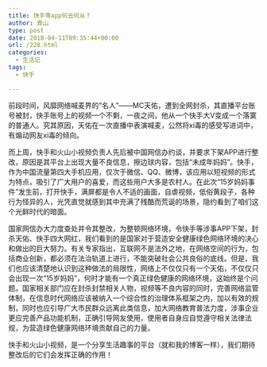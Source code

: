```yaml
---
title: 快手等app何去何从？
author: 青山
type: post
date: 2018-04-11T09:35:44+00:00
url: /228.html
categories:
  - 生活记
tags:
  - 快手

---
```

前段时间，风靡网络喊麦界的“名人”——MC天佑，遭到全网封杀，其直播平台账号被封，快手账号上的视频一个不剩，一夜之间，他从一个快手大V变成一个落寞的普通人。究其原因，天佑在一次直播中表演喊麦，公然将xi毒的感受写进词中，有煽动网友xi毒的倾向。

而上周，快手和火山小视频负责人先后被中国网信办约谈，并要求下架APP进行整改，原因是其平台上出现大量不良信息，擦边球内容，包括“未成年妈妈”。快手，作为中国流量第四大手机应用，仅次于微信、QQ、微博，该应用以短视频的形式为特点，吸引了广大用户的喜爱，而这些用户大多是农村人。在此次“15岁妈妈事件”发生前，打开快手，满屏都是令人不适的画面，自虐视频，低俗黄段子，各种行为怪异的人，光凭直觉就感到其中充满了残酷而荒诞的场景，隐约看到了咱们这个光鲜时代的暗面。

国家网信办大力度查处并令其整改，为整顿网络环境，令快手等涉事APP下架，封杀天佑、快手四大网红，我们看到的是国家对于营造安全健康绿色网络环境的决心和做出的巨大努力。有关专家指出，互联网不是法外之地，在网络空间的行为，包括商业创新，都必须在法治轨道上进行，不能突破社会公共良俗的底线。但是，我们也应该清楚地认识到这种做法的局限性，网络上不仅仅只有一个天佑，不仅仅只会出现一次“15岁妈妈”，何时才能有一个真正绿色健康的网络环境，这始终是个问题。国家相关部门应在封杀封禁相关人物，视频等不良内容的同时，完善网络监管体制，在信息时代网络应该被纳入一个综合性的治理体系框架之内，加以有效的规制，同时也应引导广大市民群众远离此类信息，加大网络教育普法力度，涉事企业更应完善产品功能机制，正确引导网友使用，使用者自身应自觉遵守相关法律法规，为营造绿色健康网络环境贡献自己的力量。

快手和火山小视频，是一个分享生活趣事的平台（就和我的博客一样），我们期待整改后的它们会发挥正确的作用！